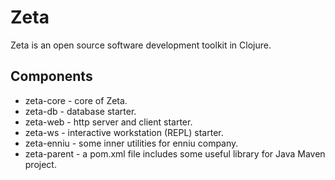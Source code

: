 # Zeta

Zeta is an open source software development toolkit in Clojure.

## Components

* zeta-core - core of Zeta.
* zeta-db - database starter.
* zeta-web - http server and client starter.
* zeta-ws - interactive workstation (REPL) starter.
* zeta-enniu - some inner utilities for enniu company.
* zeta-parent - a pom.xml file includes some useful library for Java Maven project.
